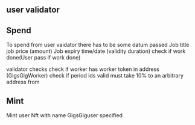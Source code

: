 ## user validator

## Spend
To spend from user vaidator there has to be some datum passed 
Job title
job price (amount)
Job expiry time/date (validity duration)
check if work done(User pass if work done)

validator checks
check if worker has worker token in address (GigsGigWorker)
check if period ids valid
must take 10% to an arbitrary address from 

## Mint
Mint user Nft with name GigsGiguser specified
